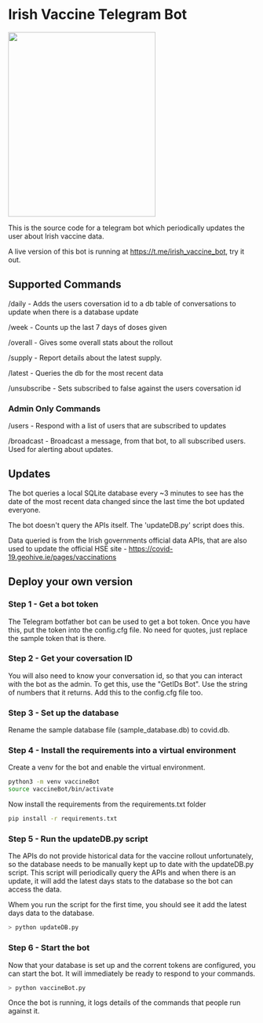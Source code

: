 # Irish Vaccine Telegram Bot

<img src="https://user-images.githubusercontent.com/3654645/116251444-913b0880-a766-11eb-8219-60208f3589b9.jpg" width="300" height="375">

This is the source code for a telegram bot which periodically updates the user about Irish vaccine data. 

A live version of this bot is running at https://t.me/irish_vaccine_bot, try it out. 


## Supported Commands

/daily - Adds the users coversation id to a db table of conversations to update when there is a database update

/week - Counts up the last 7 days of doses given

/overall - Gives some overall stats about the rollout

/supply - Report details about the latest supply. 

/latest - Queries the db for the most recent data

/unsubscribe - Sets subscribed to false against the users coversation id

### Admin Only Commands

/users - Respond with a list of users that are subscribed to updates

/broadcast - Broadcast a message, from that bot, to all subscribed users. Used for alerting about updates. 

## Updates

The bot queries a local SQLite database every ~3 minutes to see has the date of the most recent data changed since the last time the bot updated everyone. 

The bot doesn't query the APIs itself. The 'updateDB.py' script does this. 

Data queried is from the Irish governments official data APIs, that are also used to update the official HSE site - https://covid-19.geohive.ie/pages/vaccinations


## Deploy your own version

### Step 1 - Get a bot token

The Telegram botfather bot can be used to get a bot token. Once you have this, put the token into the config.cfg file. No need for quotes, just replace the sample token that is there. 

### Step 2 - Get your coversation ID

You will also need to know your conversation id, so that you can interact with the bot as the admin. To get this, use the "GetIDs Bot". Use the string of numbers that it returns. Add this to the config.cfg file too. 

### Step 3 - Set up the database

Rename the sample database file (sample_database.db) to covid.db. 

### Step 4 - Install the requirements into a virtual environment

Create a venv for the bot and enable the virtual environment.  
```bash
python3 -m venv vaccineBot
source vaccineBot/bin/activate
```

Now install the requirements from the requirements.txt folder

```bash
pip install -r requirements.txt
```

### Step 5 - Run the updateDB.py script

The APIs do not provide historical data for the vaccine rollout unfortunately, so the database needs to be manually kept up to date with the updateDB.py script. This script will periodically query the APIs and when there is an update, it will add the latest days stats to the database so the bot can access the data.

Whem you run the script for the first time, you should see it add the latest days data to the database.

```bash
> python updateDB.py
```

### Step 6 - Start the bot

Now that your database is set up and the corrent tokens are configured, you can start the bot. It will immediately be ready to respond to your commands. 

```bash
> python vaccineBot.py
```

Once the bot is running, it logs details of the commands that people run against it. 
